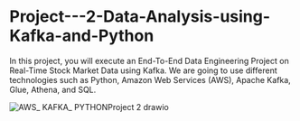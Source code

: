 # Project---2-Data-Analysis-using-Kafka-and-Python
In this project, you will execute an End-To-End Data Engineering Project on Real-Time Stock Market Data using Kafka. We are going to use different technologies such as Python, Amazon Web Services (AWS), Apache Kafka, Glue, Athena, and SQL. 


![AWS_ KAFKA_ PYTHONProject 2 drawio](https://github.com/user-attachments/assets/9d4ddfc0-b50d-40a7-9050-b55ae8ea15d4)
